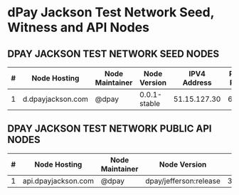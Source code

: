 # dPay Jackson Test Network Seed, Witness and API Nodes

## DPAY JACKSON TEST NETWORK SEED NODES

|  # |         Node Hosting        | Node Maintainer  | Node Version  | IPV4 Address  |  Peer Port  |
|----|-----------------------------|------------------|---------------|---------------|-------------|
| 1  | d.dpayjackson.com           |     @dpay        | 0.0.1-stable  | 51.15.127.30  |    6620   |

## DPAY JACKSON TEST NETWORK PUBLIC API NODES

| # |         Node Hosting        | Node Maintainer |       Node Version     |  IPV4 Address | Peer Port |
|---|-----------------------------|-----------------|------------------------|---------------|-----------|
| 1 | api.dpayjackson.com         |     @dpay       | dpay/jefferson:release | 35.221.127.225|    443    |
